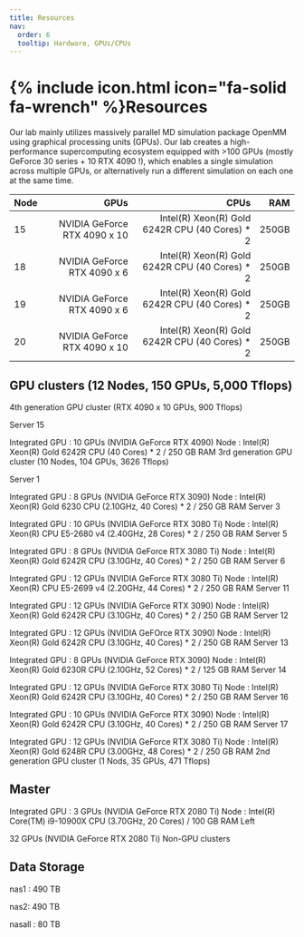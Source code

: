 ```yaml
---
title: Resources
nav:
  order: 6
  tooltip: Hardware, GPUs/CPUs
---
```


# {% include icon.html icon="fa-solid fa-wrench" %}Resources

Our lab mainly utilizes massively parallel MD simulation package OpenMM using graphical processing units (GPUs). Our lab creates a high-performance supercomputing ecosystem equipped with >100 GPUs (mostly GeForce 30 series + 10 RTX 4090 !), which enables a single simulation across multiple GPUs, or alternatively run a different simulation on each one at the same time.

|  Node  |               GPUs              |                           CPUs                      |     RAM    |
| -------| ------------------------------: | --------------------------------------------------: | ---------: |
|   15   |   NVIDIA GeForce RTX 4090 x 10  |    Intel(R) Xeon(R) Gold 6242R CPU (40 Cores) * 2   |    250GB   |
|   18   |   NVIDIA GeForce RTX 4090 x 6   |    Intel(R) Xeon(R) Gold 6242R CPU (40 Cores) * 2   |    250GB   |
|   19   |   NVIDIA GeForce RTX 4090 x 6   |    Intel(R) Xeon(R) Gold 6242R CPU (40 Cores) * 2   |    250GB   |
|   20   |   NVIDIA GeForce RTX 4090 x 10  |    Intel(R) Xeon(R) Gold 6242R CPU (40 Cores) * 2   |    250GB   |


## GPU clusters (12 Nodes, 150 GPUs, 5,000 Tflops)

4th generation GPU cluster (RTX 4090 x 10 GPUs, 900 Tflops)

Server 15

Integrated GPU : 10 GPUs (NVIDIA GeForce RTX 4090)
Node : Intel(R) Xeon(R) Gold 6242R CPU (40 Cores) * 2 / 250 GB RAM
3rd generation GPU cluster (10 Nodes, 104 GPUs, 3626 Tflops)

Server 1

Integrated GPU : 8 GPUs (NVIDIA GeForce RTX 3090)
Node : Intel(R) Xeon(R) Gold 6230 CPU (2.10GHz, 40 Cores) * 2 / 250 GB RAM
Server 3

Integrated GPU : 10 GPUs (NVIDIA GeForce RTX 3080 Ti)
Node : Intel(R) Xeon(R) CPU E5-2680 v4 (2.40GHz, 28 Cores) * 2 / 250 GB RAM
Server 5

Integrated GPU : 8 GPUs (NVIDIA GeForce RTX 3080 Ti)
Node : Intel(R) Xeon(R) Gold 6242R CPU (3.10GHz, 40 Cores) * 2 / 250 GB RAM
Server 6

Integrated GPU : 12 GPUs (NVIDIA GeForce RTX 3080 Ti)
Node : Intel(R) Xeon(R) CPU E5-2699 v4 (2.20GHz, 44 Cores) * 2 / 250 GB RAM
Server 11

Integrated GPU : 12 GPUs (NVIDIA GeForce RTX 3090)
Node : Intel(R) Xeon(R) Gold 6242R CPU (3.10GHz, 40 Cores) * 2 / 250 GB RAM
Server 12

Integrated GPU : 12 GPUs (NVIDIA GeFOrce RTX 3090)
Node : Intel(R) Xeon(R) Gold 6242R CPU (3.10GHz, 40 Cores) * 2 / 250 GB RAM
Server 13

Integrated GPU : 8 GPUs (NVIDIA GeForce RTX 3090)
Node : Intel(R) Xeon(R) Gold 6230R CPU (2.10GHz, 52 Cores) * 2 / 125 GB RAM
Server 14

Integrated GPU : 12 GPUs (NVIDIA GeForce RTX 3080 Ti)
Node : Intel(R) Xeon(R) Gold 6242R CPU (3.10GHz, 40 Cores) * 2 / 250 GB RAM
Server 16

Integrated GPU : 10 GPUs (NVIDIA GeForce RTX 3090)
Node : Intel(R) Xeon(R) Gold 6242R CPU (3.10GHz, 40 Cores) * 2 / 250 GB RAM
Server 17

Integrated GPU : 12 GPUs (NVIDIA GeForce RTX 3080 Ti)
Node : Intel(R) Xeon(R) Gold 6248R CPU (3.00GHz, 48 Cores) * 2 / 250 GB RAM
2nd generation GPU cluster (1 Nods, 35 GPUs, 471 Tflops)

## Master

Integrated GPU : 3 GPUs (NVIDIA GeForce RTX 2080 Ti)
Node : Intel(R) Core(TM) i9-10900X CPU (3.70GHz, 20 Cores) / 100 GB RAM
Left

32 GPUs (NVIDIA GeForce RTX 2080 Ti)
Non-GPU clusters

## Data Storage

nas1 : 490 TB

nas2: 490 TB

nasall : 80 TB
